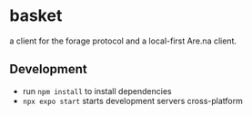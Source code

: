 # basket

a client for the forage protocol and a local-first Are.na client.

## Development

- run `npm install` to install dependencies
- `npx expo start` starts development servers cross-platform
